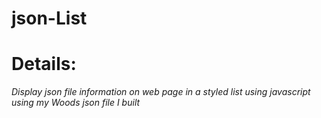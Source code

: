 # json-List

# Details:

*Display json file information on web page in a styled list using javascript
using my Woods json file I built*
